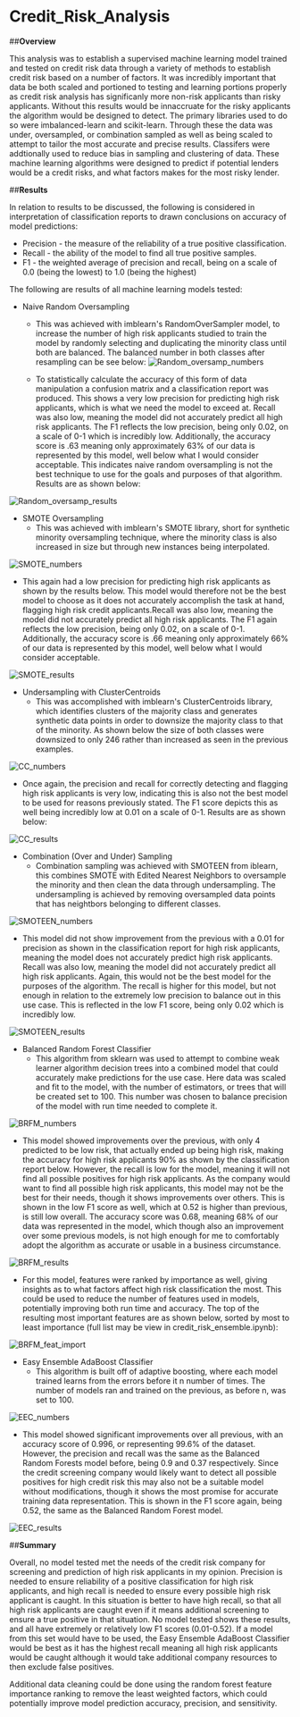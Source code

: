 # Credit_Risk_Analysis

##**Overview**

This analysis was to establish a supervised machine learning model trained and tested on credit risk data through a variety of methods to establish credit risk based on a number of factors. 
It was incredibly important that data be both scaled and portioned to testing and learning portions properly as credit risk analysis has significanly more non-risk applicants than risky applicants. Without this results would be innaccruate for the risky applicants the algorithm would be designed to detect.
The primary libraries used to do so were imbalanced-learn and scikit-learn. 
Through these the data was under, oversampled, or combination sampled as well as being scaled to attempt to tailor the most accurate and precise results.
Classifers were addtionally used to reduce bias in sampling and clustering of data. These machine learning algorithms were designed to predict if potential lenders would be a credit risks, and what factors makes for the most risky lender.


##**Results**

In relation to results to be discussed, the following is considered in interpretation of classification reports to drawn conclusions on accuracy of model predictions:
- Precision - the measure of the reliability of a true positive classification.
- Recall - the ability of the model to find all true positive samples.
- F1 - the weighted average of precision and recall, being on a scale of 0.0 (being the lowest) to 1.0 (being the highest)

The following are results of all machine learning models tested:

- Naive Random Oversampling
  - This was achieved with imblearn's RandomOverSampler model, to increase the number of high risk applicants studied to train the model by randomly selecting and duplicating the minority class until both are balanced. The balanced number in both classes after resampling can be see below:
![Random_oversamp_numbers](https://user-images.githubusercontent.com/100040705/178183191-60f72895-bd90-4f15-85c3-ff014d72b1a7.png)

  - To statistically calculate the accuracy of this form of data manipulation a confusion matrix and a classification report was produced. This shows a very low precision for predicting high risk applicants, which is what we need the model to exceed at. Recall was also low, meaning the model did not accurately predict all high risk applicants. The F1 reflects the low precision, being only 0.02, on a scale of 0-1 which is incredibly low. Additionally, the accuracy score is .63 meaning only approximately 63% of our data is represented by this model, well below what I would consider acceptable. This indicates naive random oversampling is not the best technique to use for the goals and purposes of that algorithm. Results are as shown below:

![Random_oversamp_results](https://user-images.githubusercontent.com/100040705/178184565-bc9ae052-75a2-481f-9f4b-a2349bb3a009.png)

- SMOTE Oversampling
  - This was achieved with imblearn's SMOTE library, short for synthetic minority oversampling technique, where the minority class is also increased in size but through new instances being interpolated.
 
 ![SMOTE_numbers](https://user-images.githubusercontent.com/100040705/178183965-2eff0a4f-5537-474b-8886-a4a81bff4c49.png)

  - This again had a low precision for predicting high risk applicants as shown by the results below. This model would therefore not be the best model to choose as it does not accurately accomplish the task at hand, flagging high risk credit applicants.Recall was also low, meaning the model did not accurately predict all high risk applicants. The F1 again reflects the low precision, being only 0.02, on a scale of 0-1. Additionally, the accuracy score is .66 meaning only approximately 66% of our data is represented by this model, well below what I would consider acceptable.
  
![SMOTE_results](https://user-images.githubusercontent.com/100040705/178184573-8efefd0e-a87e-4f01-b3f8-d8513e60404e.png)

  - Undersampling with ClusterCentroids
    - This was accomplished with imblearn's ClusterCentroids library, which identifies clusters of the majority class and generates synthetic data points in order to downsize the majority class to that of the minority. As shown below the size of both classes were downsized to only 246 rather than increased as seen in the previous examples.
    
![CC_numbers](https://user-images.githubusercontent.com/100040705/178184584-8f672cfd-405f-4c00-9ec7-479c6ec4289f.png)

  - Once again, the precision and recall for correctly detecting and flagging high risk applicants is very low, indicating this is also not the best model to be used for reasons previously stated. The F1 score depicts this as well being incredibly low at 0.01 on a scale of 0-1. Results are as shown below:
  

![CC_results](https://user-images.githubusercontent.com/100040705/178184865-0515a2ea-7f01-4cb6-ba63-d85e1473977c.png)

- Combination (Over and Under) Sampling
  - Combination sampling was achieved with SMOTEEN from iblearn, this combines SMOTE with Edited Nearest Neighbors to oversample the minority and then clean the data through undersampling. The undersampling is achieved by removing oversampled data points that has neightbors belonging to different classes. 

![SMOTEEN_numbers](https://user-images.githubusercontent.com/100040705/178185345-c6dd193f-1e5d-40ec-94a5-0c1e3bae1351.png)

  - This model did not show improvement from the previous with a 0.01 for precision as shown in the classification report for high risk applicants, meaning the model does not accurately predict high risk applicants. Recall was also low, meaning the model did not accurately predict all high risk applicants. Again, this would not be the best model for the purposes of the algorithm. The recall is higher for this model, but not enough in relation to the extremely low precision to balance out in this use case. This is reflected in the low F1 score, being only 0.02 which is incredibly low. 

![SMOTEEN_results](https://user-images.githubusercontent.com/100040705/178185348-afc36be1-bc1d-4a09-acbe-06e943761f52.png)

- Balanced Random Forest Classifier
  - This algorithm from sklearn was used to attempt to combine weak learner algorithm decision trees into a combined model that could accurately make predictions for the use case. Here data was scaled and fit to the model, with the number of estimators, or trees that will be created set to 100. This number was chosen to balance precision of the model with run time needed to complete it. 


![BRFM_numbers](https://user-images.githubusercontent.com/100040705/178185991-d6fb345a-64d9-4eaf-9dff-6a4a4b50fcad.png)

  - This model showed improvements over the previous, with only 4 predicted to be low risk, that actually ended up being high risk, making the accuracy for high risk applicants 90% as shown by the classification report below. However, the recall is low for the model, meaning it will not find all possible positives for high risk applicants. As the company would want to find all possible high risk applicants, this model may not be the best for their needs, though it shows improvements over others. This is shown in the low F1 score as well, which at 0.52 is higher than previous, is still low overall. The accuracy score was 0.68, meaning 68% of our data was represented in the model, which though also an improvement over some previous models, is not high enough for me to comfortably adopt the algorithm as accurate or usable in a business circumstance.

![BRFM_results](https://user-images.githubusercontent.com/100040705/178186594-b2a40a3e-565f-4cdc-b5a9-1197b7793945.png)

  - For this model, features were ranked by importance as well, giving insights as to what factors affect high risk classification the most. This could be used to reduce the number of features used in models, potentially improving both run time and accuracy. The top of the resulting most important features are as shown below, sorted by most to least importance (full list may be view in credit_risk_ensemble.ipynb):

![BRFM_feat_import](https://user-images.githubusercontent.com/100040705/178186889-648e1562-ab44-408b-a5e6-e2dd69d7d746.png)

- Easy Ensemble AdaBoost Classifier
  - This algorithm  is built off of adaptive boosting, where each model trained learns from the errors before it n number of times. The number of models ran and trained on the previous, as before n, was set to 100. 

![EEC_numbers](https://user-images.githubusercontent.com/100040705/178188862-f2a9b437-84ba-464d-8829-843a6bfdc0fe.png)


  - This model showed significant improvements over all previous, with an accuracy score of 0.996, or representing 99.6% of the dataset. However, the precision and recall was the same as the Balanced Random Forests model before, being 0.9 and 0.37 respectively. Since the credit screening company would likely want to detect all possible positives for high credit risk this may also not be a suitable model without modifications, though it shows the most promise for accurate training data representation. This is shown in the F1 score again, being 0.52, the same as the Balanced Random Forest model.

![EEC_results](https://user-images.githubusercontent.com/100040705/178187506-3d5937e0-2372-4abc-abee-ad6ef5cae1d6.png)


##**Summary**

Overall, no model tested met the needs of the credit risk company for screening and prediction of high risk applicants in my opinion. Precision is needed to ensure reliability of a positive classification for high risk applicants, and high recall is needed to ensure every possible high risk applicant is caught. In this situation is better to have high recall, so that all high risk applicants are caught even if it means additional screening to ensure a true positive in that situation. No model tested shows these results, and all have extremely or relatively low F1 scores (0.01-0.52). If a model from this set would have to be used, the Easy Ensemble AdaBoost Classifier would be best as it has the highest recall meaning all high risk applicants would be caught although it would take additional company resources to then exclude false positives.

Additional data cleaning could be done using the random forest feature importance ranking to remove the least weighted factors, which could potentially improve model prediction accuracy, precision, and sensitivity. 




